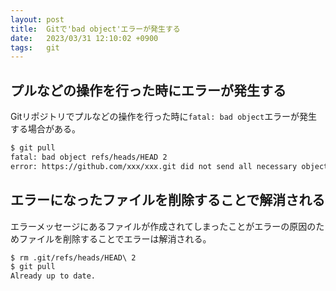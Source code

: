 ```yaml
---
layout: post
title:  Gitで'bad object'エラーが発生する
date:   2023/03/31 12:10:02 +0900
tags:   git
---
```


## プルなどの操作を行った時にエラーが発生する

Gitリポジトリでプルなどの操作を行った時に`fatal: bad object`エラーが発生する場合がある。

```sh
$ git pull
fatal: bad object refs/heads/HEAD 2
error: https://github.com/xxx/xxx.git did not send all necessary objects
```

## エラーになったファイルを削除することで解消される

エラーメッセージにあるファイルが作成されてしまったことがエラーの原因のためファイルを削除することでエラーは解消される。

```sh
$ rm .git/refs/heads/HEAD\ 2
$ git pull
Already up to date.
```
